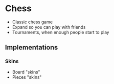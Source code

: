 # Chess
- Classic chess game
- Expand so you can play with friends
- Tournaments, when enough people start to play

## Implementations

### Skins
- Board "skins"
- Pieces "skins"

